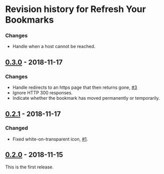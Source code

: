 # Revision history for Refresh Your Bookmarks

### Changes
- Handle when a host cannot be reached.

## [0.3.0] - 2018-11-17

### Changes
- Handle redirects to an https page that then returns gone, [#3](https://github.com/robrwo/bookmarks-refresh-firefox/issues/3)
- Ignore HTTP 300 responses.
- Indicate whether the bookmark has moved permanently or temporarily.

## [0.2.1] - 2018-11-17

### Changed
- Fixed white-on-transparent icon, [#1](https://github.com/robrwo/bookmarks-refresh-firefox/issues/1).

## [0.2.0] - 2018-11-15

This is the first release.

[0.2.0]: https://github.com/robrwo/bookmarks-refresh-firefox/releases/tag/v0.2.0

[0.2.1]: https://github.com/robrwo/bookmarks-refresh-firefox/releases/tag/v0.2.1

[0.3.0]: https://github.com/robrwo/bookmarks-refresh-firefox/releases/tag/v0.3.0
